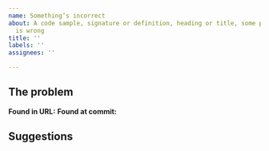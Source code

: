 ```yaml
---
name: Something’s incorrect
about: A code sample, signature or definition, heading or title, some prose, or formatting
  is wrong
title: ''
labels: ''
assignees: ''

---
```


## The problem

**Found in URL:**
**Found at commit:**

<!--

Describe the issue here. Please include a link from your browser (bare so it can be seen, not buried in a Markdown link) showing the issue. Also include the commit hash shown at the bottom of the browser page so we know what version

Check the site at https://perl6docs.github.io/ rather than docs.perl.org, you may find the issue already fixed—the perl6docs.github.io site is updated more frequently.

If it is a formatting issue, we’d appreciate an inline screenshot from your browser.

For example:


-->

## Suggestions


<!--

    The template below contains optional suggestions. If you cannot
    provide some information, simply omit it.

    Please state clearly in "The problem" whether you are reporting a
    problem with the site (something does not show up in the search
    drop-down menu or a page is missing, for instance), documentation
    text or examples that are missing or should be improved or
    something else. Describe clearly the problem and the page where
    you found it.

    If applicable, tell us in "Suggestions" what could be done to
    solve the problem, such as "Rephrase the description" or "Use an
    example program that actually runs".

-->
